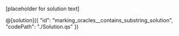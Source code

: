 [placeholder for solution text]

@[solution]({
    "id": "marking_oracles__contains_substring_solution",
    "codePath": "./Solution.qs"
})
